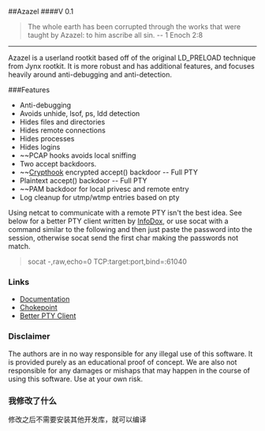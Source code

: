 ##Azazel
####V 0.1
> The whole earth has been corrupted through the works that were taught by Azazel: to him ascribe all sin. -- 1 Enoch 2:8 

---
Azazel is a userland rootkit based off of the original LD_PRELOAD technique from Jynx rootkit.  It is more robust and has additional features, and focuses heavily around anti-debugging and anti-detection.

###Features
* Anti-debugging
* Avoids unhide, lsof, ps, ldd detection
* Hides files and directories
* Hides remote connections
* Hides processes
* Hides logins
* ~~PCAP hooks avoids local sniffing
* Two accept backdoors.
 * ~~[Crypthook](https://github.com/chokepoint/CryptHook) encrypted accept() backdoor -- Full PTY
 * Plaintext accept() backdoor           -- Full PTY
* ~~PAM backdoor for local privesc and remote entry
* Log cleanup for utmp/wtmp entries based on pty

Using netcat to communicate with a remote PTY isn't the best idea. See below for a better PTY client written by [InfoDox](https://github.com/infodox), or use socat with a command similar to the following and then just paste the password into the session, otherwise socat send the first char making the passwords not match.

> socat -,raw,echo=0 TCP:target:port,bind=:61040

### Links
* [Documentation](http://www.blackhatlibrary.net/Azazel)
* [Chokepoint](http://www.chokepoint.net)
* [Better PTY Client](https://github.com/infodox/python-pty-shells/blob/master/tcp_pty_shell_handler.py)

### Disclaimer
The authors are in no way responsible for any illegal use of this software. It is provided purely as an educational proof of concept. We are also not responsible for any damages or mishaps that may happen in the course of using this software. Use at your own risk.


### 我修改了什么
修改之后不需要安装其他开发库，就可以编译
